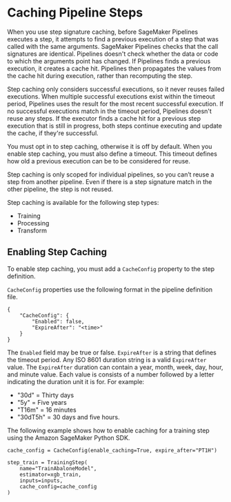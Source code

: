 # Caching Pipeline Steps<a name="pipelines-caching"></a>

When you use step signature caching, before SageMaker Pipelines executes a step, it attempts to find a previous execution of a step that was called with the same arguments\. SageMaker Pipelines checks that the call signatures are identical\. Pipelines doesn't check whether the data or code to which the arguments point has changed\. If Pipelines finds a previous execution, it creates a cache hit\. Pipelines then propagates the values from the cache hit during execution, rather than recomputing the step\.

Step caching only considers successful executions, so it never reuses failed executions\. When multiple successful executions exist within the timeout period, Pipelines uses the result for the most recent successful execution\. If no successful executions match in the timeout period, Pipelines doesn't reuse any steps\. If the executor finds a cache hit for a previous step execution that is still in progress, both steps continue executing and update the cache, if they're successful\.

You must opt in to step caching, otherwise it is off by default\. When you enable step caching, you must also define a timeout\. This timeout defines how old a previous execution can be to be considered for reuse\.

Step caching is only scoped for individual pipelines, so you can’t reuse a step from another pipeline\. Even if there is a step signature match in the other pipeline, the step is not reused\.

Step caching is available for the following step types: 
+ Training 
+ Processing 
+ Transform 

## Enabling Step Caching<a name="pipelines-caching-enabling"></a>

To enable step caching, you must add a `CacheConfig` property to the step definition\.

`CacheConfig` properties use the following format in the pipeline definition file\.

```
{
    "CacheConfig": {
        "Enabled": false,
        "ExpireAfter": "<time>"
    }
}
```

The `Enabled` field may be true or false\. `ExpireAfter` is a string that defines the timeout period\. Any ISO 8601 duration string is a valid `ExpireAfter` value\. The `ExpireAfter` duration can contain a year, month, week, day, hour, and minute value\. Each value is consists of a number followed by a letter indicating the duration unit it is for\. For example:
+ "30d" = Thirty days
+ "5y" = Five years
+ "T16m" = 16 minutes
+ "30dT5h" = 30 days and five hours\.

The following example shows how to enable caching for a training step using the Amazon SageMaker Python SDK\.

```
cache_config = CacheConfig(enable_caching=True, expire_after="PT1H")

step_train = TrainingStep(
    name="TrainAbaloneModel",
    estimator=xgb_train,
    inputs=inputs,
    cache_config=cache_config
)
```